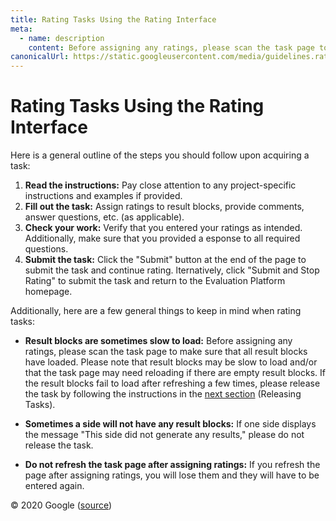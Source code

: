 ```yaml
---
title: Rating Tasks Using the Rating Interface
meta:
  - name: description
    content: Before assigning any ratings, please scan the task page to make sure that all result blocks have loaded. Please note that result blocks may be slow to load and/or that the task page may need reloading if there are empty result blocks.
canonicalUrl: https://static.googleusercontent.com/media/guidelines.raterhub.com///searchqualityevaluatorguidelines.pdf
---
```


# Rating Tasks Using the Rating Interface

Here is a general outline of the steps you should follow upon acquiring a task:

1. **Read the instructions:** Pay close attention to any project-specific instructions and examples if provided.
2. **Fill out the task:** Assign ratings to result blocks, provide comments, answer questions, etc. (as applicable).
3. **Check your work:** Verify that you entered your ratings as intended. Additionally, make sure that you provided a esponse to all required questions.
4. **Submit the task:** Click the "Submit" button at the end of the page to submit the task and continue rating. lternatively, click "Submit and Stop Rating" to submit the task and return to the Evaluation Platform homepage.

Additionally, here are a few general things to keep in mind when rating tasks:

- **Result blocks are sometimes slow to load:** Before assigning any ratings, please scan the task page to make sure that all result blocks have loaded. Please note that result blocks may be slow to load and/or that the task page may need reloading if there are empty result blocks. If the result blocks fail to load after refreshing a few times, please release the task by following the instructions in the [next section](./27-releasing-tasks) (Releasing Tasks).

- **Sometimes a side will not have any result blocks:** If one side displays the message "This side did not generate any results," please do not release the task.

- **Do not refresh the task page after assigning ratings:** If you refresh the page after assigning ratings, you will lose them and they will have to be entered again.

<div class="source">
© 2020 Google (<a href="https://static.googleusercontent.com/media/guidelines.raterhub.com///searchqualityevaluatorguidelines.pdf">source</a>)
</div>
